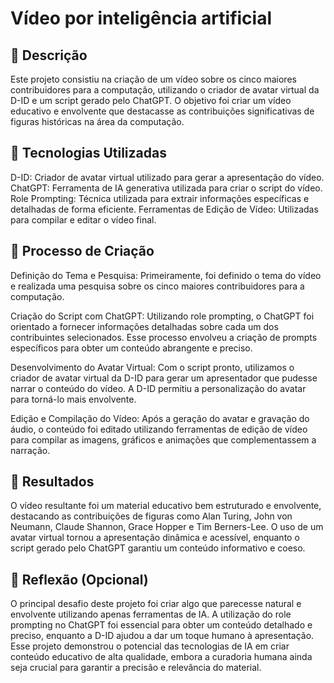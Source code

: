 # Vídeo por inteligência artificial

## 📒 Descrição
Este projeto consistiu na criação de um vídeo sobre os cinco maiores contribuidores para a computação, utilizando o criador de avatar virtual da D-ID e um script gerado pelo ChatGPT. O objetivo foi criar um vídeo educativo e envolvente que destacasse as contribuições significativas de figuras históricas na área da computação.

## 🤖 Tecnologias Utilizadas
D-ID: Criador de avatar virtual utilizado para gerar a apresentação do vídeo.
ChatGPT: Ferramenta de IA generativa utilizada para criar o script do vídeo.
Role Prompting: Técnica utilizada para extrair informações específicas e detalhadas de forma eficiente.
Ferramentas de Edição de Vídeo: Utilizadas para compilar e editar o vídeo final.

## 🧐 Processo de Criação
Definição do Tema e Pesquisa: Primeiramente, foi definido o tema do vídeo e realizada uma pesquisa sobre os cinco maiores contribuidores para a computação.

Criação do Script com ChatGPT: Utilizando role prompting, o ChatGPT foi orientado a fornecer informações detalhadas sobre cada um dos contribuintes selecionados. Esse processo envolveu a criação de prompts específicos para obter um conteúdo abrangente e preciso.

Desenvolvimento do Avatar Virtual: Com o script pronto, utilizamos o criador de avatar virtual da D-ID para gerar um apresentador que pudesse narrar o conteúdo do vídeo. A D-ID permitiu a personalização do avatar para torná-lo mais envolvente.

Edição e Compilação do Vídeo: Após a geração do avatar e gravação do áudio, o conteúdo foi editado utilizando ferramentas de edição de vídeo para compilar as imagens, gráficos e animações que complementassem a narração.

## 🚀 Resultados
O vídeo resultante foi um material educativo bem estruturado e envolvente, destacando as contribuições de figuras como Alan Turing, John von Neumann, Claude Shannon, Grace Hopper e Tim Berners-Lee. O uso de um avatar virtual tornou a apresentação dinâmica e acessível, enquanto o script gerado pelo ChatGPT garantiu um conteúdo informativo e coeso.

## 💭 Reflexão (Opcional)
O principal desafio deste projeto foi criar algo que parecesse natural e envolvente utilizando apenas ferramentas de IA. A utilização do role prompting no ChatGPT foi essencial para obter um conteúdo detalhado e preciso, enquanto a D-ID ajudou a dar um toque humano à apresentação. Esse projeto demonstrou o potencial das tecnologias de IA em criar conteúdo educativo de alta qualidade, embora a curadoria humana ainda seja crucial para garantir a precisão e relevância do material.
